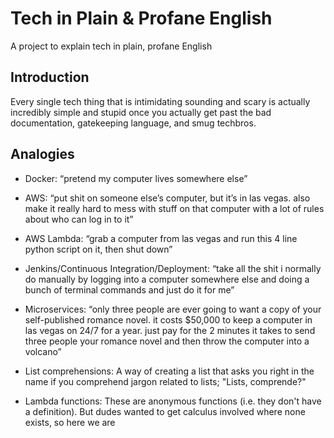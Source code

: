 # Tech in Plain & Profane English
A project to explain tech in plain, profane English

## Introduction
Every single tech thing that is intimidating sounding and scary is actually incredibly simple and stupid once you actually get past the bad documentation, gatekeeping language, and smug techbros.

## Analogies
* Docker: “pretend my computer lives somewhere else”
* AWS: “put shit on someone else’s computer, but it’s in las vegas. also make it really hard to mess with stuff on that computer with a lot of rules about who can log in to it”
* AWS Lambda: “grab a computer from las vegas and run this 4 line python script on it, then shut down”
* Jenkins/Continuous Integration/Deployment: “take all the shit i normally do manually by logging into a computer somewhere else and doing a bunch of terminal commands and just do it for me”
* Microservices: “only three people are ever going to want a copy of your self-published romance novel. it costs $50,000 to keep a computer in las vegas on 24/7 for a year. just pay for the 2 minutes it takes to send three people your romance novel and then throw the computer into a volcano”

* List comprehensions: A way of creating a list that asks you right in the name if you comprehend jargon related to lists; "Lists, comprende?"
* Lambda functions: These are anonymous functions (i.e. they don't have a definition). But dudes wanted to get calculus involved where none exists, so here we are

